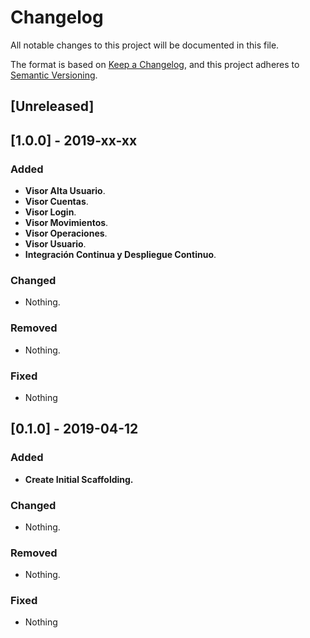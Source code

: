 # Changelog
All notable changes to this project will be documented in this file.

The format is based on [Keep a Changelog](https://keepachangelog.com/en/1.0.0/),
and this project adheres to [Semantic Versioning](https://semver.org/spec/v2.0.0.html).

## [Unreleased]

## [1.0.0] - 2019-xx-xx
### Added
- __Visor Alta Usuario__.
- __Visor Cuentas__.
- __Visor Login__.
- __Visor Movimientos__.
- __Visor Operaciones__.
- __Visor Usuario__.
- __Integración Continua y Despliegue Continuo__.

### Changed
- Nothing.

### Removed
- Nothing.

### Fixed
- Nothing

## [0.1.0] - 2019-04-12
### Added
- __Create Initial Scaffolding.__

### Changed
- Nothing.

### Removed
- Nothing.

### Fixed
- Nothing

